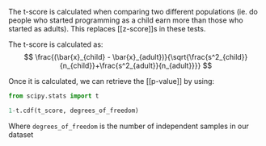 The t-score is calculated when comparing two different populations (ie. do people who started programming as a child earn more than those who started as adults). This replaces [[z-score]]s in these tests.

The t-score is calculated as:
$$
\frac{(\bar{x}_{child} - \bar{x}_{adult})}{\sqrt{\frac{s^2_{child}}{n_{child}}+\frac{s^2_{adult}}{n_{adult}}}}
$$


Once it is calculated, we can retrieve the [[p-value]] by using:
```python
from scipy.stats import t

1-t.cdf(t_score, degrees_of_freedom)
```

Where `degrees_of_freedom` is the number of independent samples in our dataset